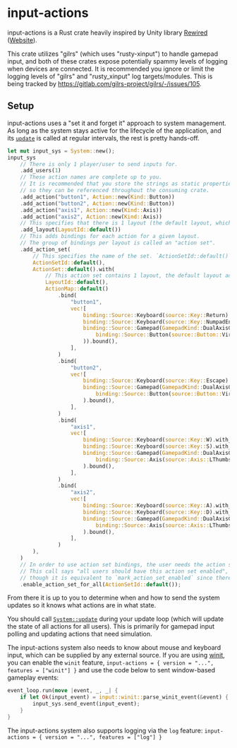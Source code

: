 # input-actions

input-actions is a Rust crate heavily inspired by Unity library [Rewired](https://assetstore.unity.com/packages/tools/utilities/rewired-21676) ([Website](https://guavaman.com/projects/rewired/)).

This crate utilizes "gilrs" (which uses "rusty-xinput") to handle gamepad input,
and both of these crates expose potentially spammy levels of logging when devices are connected.
It is recommended you ignore or limit the logging levels of "gilrs" and "rusty_xinput" log targets/modules.
This is being tracked by https://gitlab.com/gilrs-project/gilrs/-/issues/105.

## Setup
input-actions uses a "set it and forget it" approach to system management.
As long as the system stays active for the lifecycle of the application,
and its [`update`](System::update) is called at regular intervals,
the rest is pretty hands-off.

```rust
let mut input_sys = System::new();
input_sys
	// There is only 1 player/user to send inputs for.
	.add_users(1)
	// These action names are complete up to you.
	// It is recommended that you store the strings as static properties
	// so they can be referenced throughout the consuming crate.
	.add_action("button1", Action::new(Kind::Button))
	.add_action("button2", Action::new(Kind::Button))
	.add_action("axis1", Action::new(Kind::Axis))
	.add_action("axis2", Action::new(Kind::Axis))
	// This specifies that there is 1 layout (the default layout, which is equivalent to `None`).
	.add_layout(LayoutId::default())
	// This adds bindings for each action for a given layout.
	// The group of bindings per layout is called an "action set".
	.add_action_set(
		// This specifies the name of the set. `ActionSetId::default()` is equivalent to `None`.
		ActionSetId::default(),
		ActionSet::default().with(
			// This action set contains 1 layout, the default layout added to the system above.
			LayoutId::default(),
			ActionMap::default()
				.bind(
					"button1",
					vec![
						binding::Source::Keyboard(source::Key::Return).bound(),
						binding::Source::Keyboard(source::Key::NumpadEnter).bound(),
						binding::Source::Gamepad(GamepadKind::DualAxisGamepad,
							binding::Source::Button(source::Button::VirtualConfirm
						)).bound(),
					],
				)
				.bind(
					"button2",
					vec![
						binding::Source::Keyboard(source::Key::Escape).bound(),
						binding::Source::Gamepad(GamepadKind::DualAxisGamepad,
							binding::Source::Button(source::Button::VirtualDeny)
						).bound(),
					],
				)
				.bind(
					"axis1",
					vec![
						binding::Source::Keyboard(source::Key::W).with_modifier(1.0),
						binding::Source::Keyboard(source::Key::S).with_modifier(-1.0),
						binding::Source::Gamepad(GamepadKind::DualAxisGamepad,
							binding::Source::Axis(source::Axis::LThumbstickX)
						).bound(),
					],
				)
				.bind(
					"axis2",
					vec![
						binding::Source::Keyboard(source::Key::A).with_modifier(-1.0),
						binding::Source::Keyboard(source::Key::D).with_modifier(1.0),
						binding::Source::Gamepad(GamepadKind::DualAxisGamepad,
							binding::Source::Axis(source::Axis::LThumbstickY)
						).bound(),
					],
				)
		),
	)
	// In order to use action set bindings, the user needs the action set enabled.
	// This call says "all users should have this action set enabled",
	// though it is equivalent to `mark_action_set_enabled` since there is only 1 user in this example.
	.enable_action_set_for_all(ActionSetId::default());
```

From there it is up to you to determine when and how to send the system updates
so it knows what actions are in what state.

You should call [`System::update`](System::update) during your update loop
(which will update the state of all actions for all users). This is primarily for
gamepad input polling and updating actions that need simulation.

The input-actions system also needs to know about mouse and keyboard input,
which can be supplied by any external source. If you are using [winit](https://crates.io/crates/winit),
you can enable the `winit` feature,
`input-actions = { version = "...", features = ["winit"] }`
and use the code below to sent window-based gameplay events:
```rust
event_loop.run(move |event, _, _| {
	if let Ok(input_event) = input::winit::parse_winit_event(&event) {
		input_sys.send_event(input_event);
	}
}
```

The input-actions system also supports logging via the `log` feature:
`input-actions = { version = "...", features = ["log"] }`

